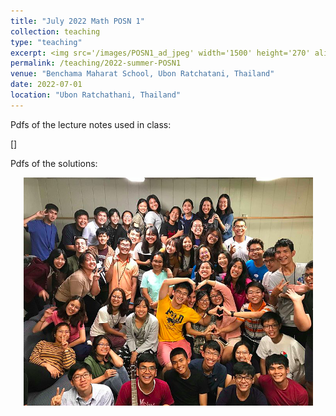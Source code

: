 ```yaml
---
title: "July 2022 Math POSN 1"
collection: teaching
type: "teaching"
excerpt: <img src='/images/POSN1_ad_jpeg' width='1500' height='270' align="right" hspace="20"> I'm very honored to be invited as a lecturer to help prepare high school students at Benchama Maharat School for the POSN 1 camp this year. Please visit this page to find the lecture notes and solutions I used in my teaching (Everything is in Thai). โจทย์ปัญหาที่พี่มช้ในการสอนพร้องทั้งเฉลยอยู่ในเพจนี้นะคะ สามารถคลิกเข้าไปโหลดได้เลยค่ะ 
permalink: /teaching/2022-summer-POSN1
venue: "Benchama Maharat School, Ubon Ratchatani, Thailand"
date: 2022-07-01
location: "Ubon Ratchathani, Thailand"
---
```



Pdfs of the lecture notes used in class: 

[]

Pdfs of the solutions:



<p align="center">
  <img src="/images/ba1.png">
</p>

